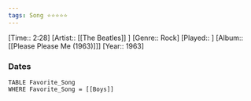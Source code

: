 ```yaml
---
tags: Song ⭐⭐⭐⭐⭐ 
---
```

[Time:: 2:28]
[Artist:: [[The Beatles]] ]
[Genre:: Rock]
[Played:: ]
[Album:: [[Please Please Me (1963)]]]
[Year:: 1963]
### Dates
````dataview
TABLE Favorite_Song
WHERE Favorite_Song = [[Boys]]
````